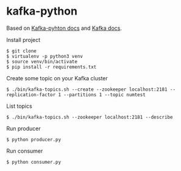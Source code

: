 # kafka-python

Based on [Kafka-pyhton docs](https://kafka-python.readthedocs.io/en/master/index.html) and
[Kafka docs](https://kafka.apache.org/documentation/).

Install project
````console
$ git clone
$ virtualenv -p python3 venv
$ source venv/bin/activate
$ pip install -r requirements.txt
````

Create some topic on your Kafka cluster
```console
$ ./bin/kafka-topics.sh --create --zookeeper localhost:2181 --replication-factor 1 --partitions 1 --topic numtest
```

List topics
```console
$ ./bin/kafka-topics.sh --zookeeper localhost:2181 --describe
```

Run producer
```console
$ python producer.py
```

Run consumer
```console
$ python consumer.py
```
